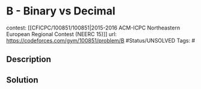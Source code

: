 # B - Binary vs Decimal

contest: [[CFICPC/100851/100851|2015-2016 ACM-ICPC Northeastern European Regional Contest (NEERC 15)]]
url: https://codeforces.com/gym/100851/problem/B
#Status/UNSOLVED
Tags: #

## Description

## Solution

